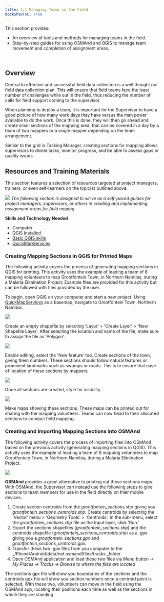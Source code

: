 ```yaml
---
title: 4.1 Managing Teams in the Field
bookShowToC: True
---
```


This section provides:

*  An overview of tools and methods for managing teams in the field. 
*  Step-by-step guides for using OSMAnd and QGIS to manage team movement and completion of assignment areas. 

<br>

## Overview
Central to effective and successful field data collection is a well thought out field data collection plan. This will ensure that field teams face the least number of challenges while out in the field, thus reducing the number of calls for field support coming to the supervisor.
 
When planning to deploy a team, it is important for the Supervisor to have a good picture of how many work days they have versus the man power available to do the work. Once this is done, they will then go ahead and create small sections of the mapping area, that can be covered in a day by a team of two mappers or a single mapper depending on the team arrangement.

Similar to the grid in Tasking Manager, creating sections for mapping allows supervisors to divide tasks, monitor progress, and be able to assess gaps or quality issues. 

## Resources and Training Materials
This section features a selection of resources targeted at project managers, trainers, or even self-learners on the topic(s) outlined above.

![](/images/learning_icon_wide.PNG)
*The following section is designed to serve as a self-paced guides for project managers, supervisors, or others in creating and implementing assignment areas for field maping.*

**Skills and Technology Needed**

*  Computer
*  [QGIS Installed](https://hotosm.github.io/toolbox/pages/data-use-and-analysis/7.1-qgis/#installing-qgis)
*  [Basic QGIS skills](https://hotosm.github.io/toolbox/pages/data-use-and-analysis/7.1-qgis/#navigating-qgis)
*  [QuickMapServices](https://hotosm.github.io/toolbox/pages/data-use-and-analysis/7.1-qgis/#installing-plug-ins)

### Creating Mapping Sections in QGIS for Printed Maps

The following activity covers the process of generating mapping sections in QGIS for printing. This activity uses the example of leading a team of 8 mapping volunteers to map Grootfontein Town, in Northern Namibia, during a Malaria Elimination Project. Example files are provided for this activity but can be followed with files provided by the user.

To begin, open QGIS on your computer and start a new project. Using [QuickMapServices](https://hotosm.github.io/toolbox/pages/data-use-and-analysis/7.1-qgis/#installing-plug-ins) as a basemap, navigate to Grootfontein Town, Northern Namibia. 

![](/images/advanced_qgis/management1.gif)

Create an empty shapefile by selecting 'Layer' > 'Create Layer' > 'New Shapefile Layer'. After selecting the location and name of the file, make sure to assign the file as 'Polygon'.

![](/images/advanced_qgis/management2.gif)

Enable editing, select the 'New feature' too. Create sections of the town, giving them numbers. These sections should follow natural features or prominent landmarks such as swamps or roads. This is to ensure that ease of location of these sections by mappers.

![](/images/advanced_qgis/management3.gif)

Once all sections are created, style for visibility. 

![](/images/advanced_qgis/management4.PNG)

Make maps showing these sections. These maps can be printed out for sharing with the mapping volunteers. Teams can now head to their allocated sections to conduct field mapping.

###  Creating and Importing Mapping Sections into OSMAnd
 
The following activity covers the process of importing files into OSMAnd based on the previous activity (generating mapping sections in QGIS). This activity uses the example of leading a team of 8 mapping volunteers to map Grootfontein Town, in Northern Namibia, during a Malaria Elimination Project. 

![](/images/area_of_focus.jpg)
 
**OSMAnd** provides a great alternative to printing out these sections maps. With OSMAnd, the Supervisor can instead use the following steps to give sections to team members for use in the field directly on their mobile devices.

1. Create section centroids from the *grootfontein_sections.shp* giving you *grootfontein_sections_centroids.shp*. Create centroids by selecting the 'Vector' menu > 'Geometry Tools' > 'Centroids'. In the sub-menu, select the *grootfontein_sections.shp* file as the Input layer, click 'Run.'
2. Export the sections shapefiles (_grootfontein_sections.shp_) and the centroids shapefile (_grootfontein_sections_centroids.shp_) as a .gpx giving you a _grootfontein_sections.gpx_ and _grootfontein_sections_centroids.gpx._
3. Transfer these two .gpx files from you computer to the _/Phone/Android/data/net.osmand/files/tracks _folder
4. Open OSMAnd application and load these two files via _Menu button -> My Places -> Tracks -> Browse to where the files are located_

The sections gpx file will show you boundaries of the sections and the centroids gpx file will show you section numbers once a centroid point is selected. With these two, volunteers can move in the field using the OSMAnd app, locating their positions each time as well as the sections in which they are standing.
